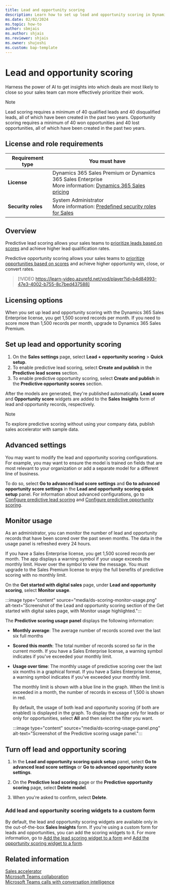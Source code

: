 ```yaml
---
title: Lead and opportunity scoring
description: Learn how to set up lead and opportunity scoring in Dynamics 365 Sales.
ms.date: 02/02/2024
ms.topic: how-to
author: sbmjais
ms.author: shjais
ms.reviewer: shjais 
ms.owner: shujoshi
ms.custom: bap-template
---
```


# Lead and opportunity scoring

Harness the power of AI to get insights into which deals are most likely to close so your sales team can more effectively prioritize their work.

> [!NOTE]
> Lead scoring requires a minimum of 40 qualified leads and 40 disqualified leads, all of which have been created in the past two years. Opportunity scoring requires a minimum of 40 won opportunities and 40 lost opportunities, all of which have been created in the past two years.

## License and role requirements

| Requirement type | You must have |
|-----------------------|---------|
| **License** | Dynamics 365 Sales Premium or Dynamics 365 Sales Enterprise <br>More information: [Dynamics 365 Sales pricing](https://dynamics.microsoft.com/sales/pricing/) |
| **Security roles** | System Administrator<br>More information: [Predefined security roles for Sales](security-roles-for-sales.md) |

## Overview

Predictive lead scoring allows your sales teams to [prioritize leads based on scores](work-predictive-lead-scoring.md) and achieve higher lead qualification rates.

Predictive opportunity scoring allows your sales teams to [prioritize opportunities based on scores](work-predictive-opportunity-scoring.md) and achieve higher opportunity win, close, or convert rates.

> [!VIDEO https://learn-video.azurefd.net/vod/player?id=b4d84993-47e3-4002-b755-8c7bed437588]

## Licensing options

When you set up lead and opportunity scoring with the Dynamics 365 Sales Enterprise license, you get 1,500 scored records per month. If you need to score more than 1,500 records per month, upgrade to Dynamics 365 Sales Premium.

## Set up lead and opportunity scoring

1. On the **Sales settings** page, select **Lead + opportunity scoring** > **Quick setup**.  
1. To enable predictive lead scoring, select **Create and publish** in the **Predictive lead scores** section.  
1. To enable predictive opportunity scoring, select **Create and publish** in the **Predictive opportunity scores** section.  

After the models are generated, they're published automatically. **Lead score** and **Opportunity score** widgets are added to the **Sales Insights** form of lead and opportunity records, respectively.

> [!NOTE]
> To explore predictive scoring without using your company data, publish sales accelerator with sample data.

## Advanced settings

You may want to modify the lead and opportunity scoring configurations. For example, you may want to ensure the model is trained on fields that are most relevant to your organization or add a separate model for a different line of business.

To do so, select **Go to advanced lead score settings** and **Go to advanced opportunity score settings** in the **Lead and opportunity scoring quick setup** panel. For information about advanced configurations, go to [Configure predictive lead scoring](configure-predictive-lead-scoring.md) and [Configure predictive opportunity scoring](configure-predictive-opportunity-scoring.md).

## Monitor usage

As an administrator, you can monitor the number of lead and opportunity records that have been scored over the past seven months. The data in the usage panel is refreshed every 24 hours.

If you have a Sales Enterprise license, you get 1,500 scored records per month. The app displays a warning symbol if your usage exceeds the monthly limit. Hover over the symbol to view the message. You must upgrade to the Sales Premium license to enjoy the full benefits of predictive scoring with no monthly limit.

On the **Get started with digital sales** page, under **Lead and opportunity scoring**, select **Monitor usage**.

:::image type="content" source="media/ds-scoring-monitor-usage.png" alt-text="Screenshot of the Lead and opportunity scoring section of the Get started with digital sales page, with Monitor usage highlighted.":::

The **Predictive scoring usage panel** displays the following information:

- **Monthly average**: The average number of records scored over the last six full months

- **Scored this month**: The total number of records scored so far in the current month. If you have a Sales Enterprise license, a warning symbol indicates if you've exceeded your monthly limit.

- **Usage over time**: The monthly usage of predictive scoring over the last six months in a graphical format. If you have a Sales Enterprise license, a warning symbol indicates if you've exceeded your monthly limit.

    The monthly limit is shown with a blue line in the graph. When the limit is exceeded in a month, the number of records in excess of 1,500 is shown in red.

    By default, the usage of both lead and opportunity scoring (if both are enabled) is displayed in the graph. To display the usage only for leads or only for opportunities, select **All** and then select the filter you want.

    :::image type="content" source="media/ds-scoring-usage-panel.png" alt-text="Screenshot of the Predictive scoring usage panel.":::

## Turn off lead and opportunity scoring

1. In the **Lead and opportunity scoring quick setup** panel, select **Go to advanced lead score settings** or **Go to advanced opportunity score settings**.

2. On the **Predictive lead scoring** page or the **Predictive opportunity scoring** page, select **Delete model**.

3. When you're asked to confirm, select **Delete**.

### Add lead and opportunity scoring widgets to a custom form

By default, the lead and opportunity scoring widgets are available only in the out-of-the-box **Sales Insights** form. If you're using a custom form for leads and opportunities, you can add the scoring widgets to it. For more information, go to [Add the lead scoring widget to a form](pls-add-widget.md) and [Add the opportunity scoring widget to a form](pos-add-widget.md).

## Related information

[Sales accelerator](digital-selling-sales-accelerator.md)  
[Microsoft Teams collaboration](digital-selling-teams-collab.md)  
[Microsoft Teams calls with conversation intelligence](digital-selling-microsoft-teams-calls.md)
